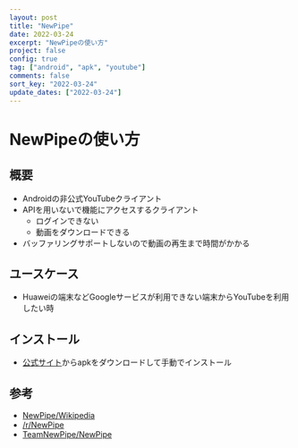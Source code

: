 ```yaml
---
layout: post
title: "NewPipe"
date: 2022-03-24
excerpt: "NewPipeの使い方"
project: false
config: true
tag: ["android", "apk", "youtube"]
comments: false
sort_key: "2022-03-24"
update_dates: ["2022-03-24"]
---
```


# NewPipeの使い方

## 概要
 - Androidの非公式YouTubeクライアント
 - APIを用いないで機能にアクセスするクライアント
   - ログインできない
   - 動画をダウンロードできる
 - バッファリングサポートしないので動画の再生まで時間がかかる

## ユースケース
 - Huaweiの端末などGoogleサービスが利用できない端末からYouTubeを利用したい時

## インストール
 - [公式サイト](https://newpipe.net)からapkをダウンロードして手動でインストール

## 参考
 - [NewPipe/Wikipedia](https://ja.wikipedia.org/wiki/NewPipe)
 - [/r/NewPipe](https://www.reddit.com/r/NewPipe/)
 - [TeamNewPipe/NewPipe](https://github.com/TeamNewPipe/NewPipe/)
